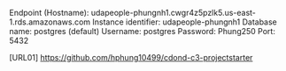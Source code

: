 Endpoint (Hostname): udapeople-phungnh1.cwgr4z5pzlk5.us-east-1.rds.amazonaws.com
Instance identifier: udapeople-phungnh1
Database name: postgres (default)
Username: postgres
Password: Phung250
Port: 5432

[URL01] https://github.com/hphung10499/cdond-c3-projectstarter